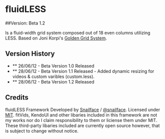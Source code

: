 # fluidLESS
##Version: Beta 1.2

Is a fluid-width grid system composed out of 18 even columns utilizing LESS. Based on Joni Korpi's [Golden Grid System](https://github.com/jonikorpi/Golden-Grid-System).

## Version History

- ** 26/06/12 - Beta Version 1.0 Released
- ** 28/06/12 - Beta Version 1.1 Released - Added dynamic resizing for videos & custom varibles (custom.less).
- ** 28/06/12 - Beta Version 1.2 Released 

## Credits
 
fluidLESS Framework Developed by [Snailface](http://snailface.com/) / [@snailface](http://twitter.com/snailface/).
Licensed under [MIT](http://opensource.org/licenses/mit-license.php). fitVids, KendoUI and other libaries included in this framework are not my works nor do I claim responsibility to them or liciense them under MIT. These third-party libaries included are currently open source however, that is subject to change without notice.
